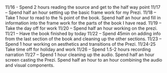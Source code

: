 


11/16 - Spend 2 hours reading the source and get to the half way point
11/17 – Spend half an hour setting up the basic frame work for my Prezi.
11/18 – Take 1 hour to read to the ¾ point of the book.
	    Spend half an hour and fill in information into the frame work for the parts of the book I have read.
11/19 – Take the day off for work
11/20 – Spend half an hour working on the prezi.
11/21 – Have the book finished by today
11/22 – Spend 45min on adding info from the last section of the book and cleaning up the other sections.
11/23 – Spend 1 hour working on aesthetics and transitions of the Prezi.
11/24-25 Take time off for holiday and work
11/26 – Spend 1.5-2 hours recording narration
11/27 – Spend 1 hour cleaning up the audio. Spend half an hour screen casting the Prezi. Spend half an hour to an hour combining the audio and  visual components.

	
